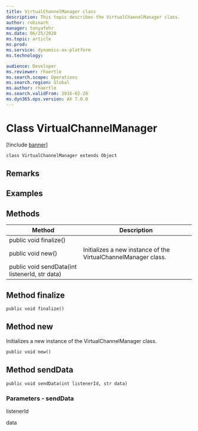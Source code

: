 ```yaml
---
title: VirtualChannelManager class
description: This topic describes the VirtualChannelManager class.
author: robinarh
manager: tonyafehr
ms.date: 06/25/2020
ms.topic: article
ms.prod: 
ms.service: dynamics-ax-platform
ms.technology: 

audience: Developer
ms.reviewer: rhaertle
ms.search.scope: Operations
ms.search.region: Global
ms.author: rhaertle
ms.search.validFrom: 2016-02-28
ms.dyn365.ops.version: AX 7.0.0
---
```


# Class VirtualChannelManager

[!include [banner](../includes/banner.md)]

```xpp
class VirtualChannelManager extends Object
```

## Remarks

## Examples

## Methods

| Method                                         | Description                                                    |
|------------------------------------------------|----------------------------------------------------------------|
| public void finalize()                         |                                                                |
| public void new()                              | Initializes a new instance of the VirtualChannelManager class. |
| public void sendData(int listenerId, str data) |                                                                |

## Method finalize

```xpp
public void finalize()
```

## Method new

Initializes a new instance of the VirtualChannelManager class.

```xpp
public void new()
```

## Method sendData

```xpp
public void sendData(int listenerId, str data)
```

### Parameters - sendData

listenerId  

<!-- -->

data  

